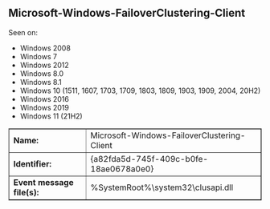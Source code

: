 ## Microsoft-Windows-FailoverClustering-Client

Seen on:
* Windows 2008
* Windows 7
* Windows 2012
* Windows 8.0
* Windows 8.1
* Windows 10 (1511, 1607, 1703, 1709, 1803, 1809, 1903, 1909, 2004, 20H2)
* Windows 2016
* Windows 2019
* Windows 11 (21H2)

<table border="1" class="docutils">
  <tbody>
    <tr>
      <td><b>Name:</b></td>
      <td>Microsoft-Windows-FailoverClustering-Client</td>
    </tr>
    <tr>
      <td><b>Identifier:</b></td>
      <td>{a82fda5d-745f-409c-b0fe-18ae0678a0e0}</td>
    </tr>
    <tr>
      <td><b>Event message file(s):</b></td>
      <td>%SystemRoot%\system32\clusapi.dll</td>
    </tr>
  </tbody>
</table>

&nbsp;

